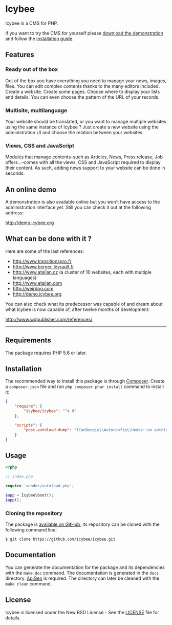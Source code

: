 # Icybee

Icybee is a CMS for PHP.

If you want to try the CMS for yourself please [download the demonstration](http://icybee.org/icybee-demo-latest.zip)
and follow the [installation guide](https://github.com/Icybee/Icybee/wiki/Installation-guide-for-Icybee%27s-epic-demonstration).





## Features





### Ready out of the box

Out of the box you have everything you need to manage your news, images, files. You can edit
complex contents thanks to the many editors included. Create a website. Create some pages. Choose
where to display your lists and details. You can even choose the pattern of the URL of your
records.





### Multisite, multilanguage

Your website should be translated, or you want to manage multiple websites using the same instance
of Icybee ? Just create a new website using the administration UI and choose the relation between
your websites.





### Views, CSS and JavaScript

Modules that manage contents–such as Articles, News, Press release, Job offers...–comes with all
the views, CSS and JavaScript required to display their content. As such, adding news support to
your website can be done in seconds.





An online demo
--------------

A demonstration is also available online but you won't have access to the administration
interface yet. Still you can check it out at the following address:

<http://demo.icybee.org>





What can be done with it ?
--------------------------

Here are some of the last references:

- <http://www.transitionspro.fr>
- <http://www.berger-levrault.fr>
- <http://www.atalian.cz> (a cluster of 10 websites, each with multiple languages)
- <http://www.atalian.com>
- <http://weirdog.com>
- <http://demo.icybee.org>

You can also check what its predecessor was capable of and dream about what Icybee is now
capable of, after twelve months of development:

<http://www.wdpublisher.com/references/>





----------





## Requirements

The package requires PHP 5.6 or later.





## Installation

The recommended way to install this package is through [Composer](http://getcomposer.org/).
Create a `composer.json` file and run `php composer.phar install` command to install it:

```json
{
	"require": {
		"icybee/icybee": "^4.0"
	},

	"scripts": {
		"post-autoload-dump": "ICanBoogie\\Autoconfig\\Hooks::on_autoload_dump"
	}
}
```





## Usage

```php
<?php

// index.php

require 'vendor/autoload.php';

$app = Icybee\boot();
$app();
```





### Cloning the repository

The package is [available on GitHub](https://github.com/Icybee/Icybee), its repository can
be cloned with the following command line:

	$ git clone https://github.com/Icybee/Icybee.git





## Documentation

You can generate the documentation for the package and its dependencies with the `make doc`
command. The documentation is generated in the `docs` directory. [ApiGen](http://apigen.org/) is
required. The directory can later be cleaned with the `make clean` command.





## License

Icybee is licensed under the New BSD License - See the [LICENSE](LICENSE) file for details.
